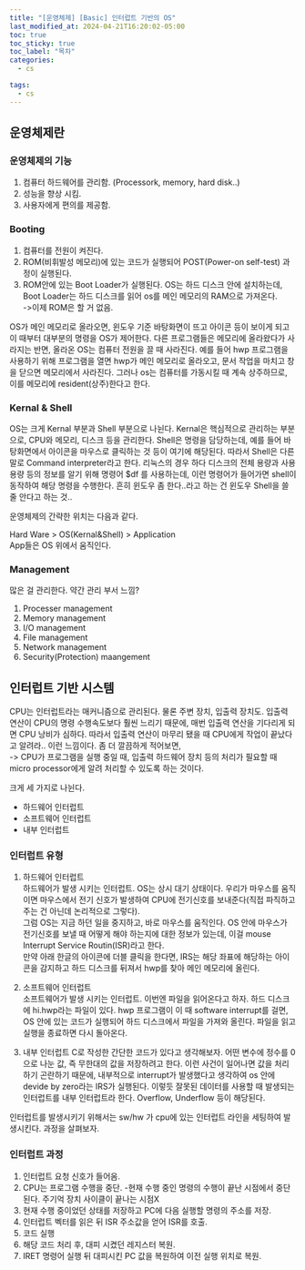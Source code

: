 ```yaml
---
title: "[운영체제] [Basic] 인터럽트 기반의 OS"
last_modified_at: 2024-04-21T16:20:02-05:00
toc: true
toc_sticky: true
toc_label: "목차"
categories:
  - cs

tags:
  - cs
---
```


## 운영체제란

### 운영체제의 기능

1. 컴퓨터 하드웨어를 관리함. (Processork, memory, hard disk..)
2. 성능을 향상 시킴.
3. 사용자에게 편의를 제공함. 

### Booting

1. 컴퓨터를 전원이 켜진다.
2. ROM(비휘발성 메모리)에 있는 코드가 실행되어 POST(Power-on self-test) 과정이 실행된다.
3. ROM안에 있는 Boot Loader가 실행된다. OS는 하드 디스크 안에 설치하는데, Boot Loader는 하드 디스크를 읽어 os를 메인 메모리의 RAM으로 가져온다.  
->이제 ROM은 할 거 없음.  

OS가 메인 메모리로 올라오면, 윈도우 기준 바탕화면이 뜨고 아이콘 등이 보이게 되고 이 때부터 대부분의 명령을 OS가 제어한다.
다른 프로그램들은 메모리에 올라왔다가 사라지는 반면, 올라온 OS는 컴퓨터 전원을 끌 때 사라진다. 예를 들어 hwp 프로그램을 사용하기 위해 프로그램을 열면
hwp가 메인 메모리로 올라오고, 문서 작업을 마치고 창을 닫으면 메모리에서 사라진다. 그러나 os는 컴퓨터를 가동시킬 때 계속 상주하므로, 이를 메모리에 resident(상주)한다고 한다.

### Kernal & Shell

OS는 크게 Kernal 부분과 Shell 부분으로 나뉜다. Kernal은 핵심적으로 관리하는 부분으로, CPU와 메모리, 디스크 등을 관리한다. 
Shell은 명령을 담당하는데, 예를 들어 바탕화면에서 아이콘을 마우스로 클릭하는 것 등이 여기에 해당된다. 따라서 Shell은 다른 말로 Command interpreter라고 한다.
리눅스의 경우 하다 디스크의 전체 용량과 사용 용량 등의 정보를 알기 위해 명령어 $df 를 사용하는데, 이런 명령어가 들어가면 shell이 동작하여 해당 명령을 수행한다.
흔히 윈도우 좀 한다..라고 하는 건 윈도우 Shell을 쓸 줄 안다고 하는 것..

운영체제의 간략한 위치는 다음과 같다. 

Hard Ware > OS(Kernal&Shell) > Application  
App들은 OS 위에서 움직인다.  

### Management

많은 걸 관리한다. 약간 관리 부서 느낌?  
1. Processer management
2. Memory management
3. I/O management
4. File management
5. Network management
6. Security(Protection) maangement

## 인터럽트 기반 시스템

CPU는 인터럽트라는 매커니즘으로 관리된다. 물론 주변 장치, 입출력 장치도. 입출력 연산이 CPU의 명령 수행속도보다 훨씬 느리기 때문에, 매번 입출력 연산을 기다리게 되면
CPU 낭비가 심하다.  따라서 입출력 연산이 마무리 됐을 때 CPU에게 작업이 끝났다고 알려라.. 이런 느낌이다. 
좀 더 깔끔하게 적어보면,  
-> CPU가 프로그램을 실행 중일 때, 입출력 하드웨어 장치 등의 처리가 필요할 때 micro processor에게 알려 처리할 수 있도록 하는 것이다.

크게 세 가지로 나뉜다.

* 하드웨어 인터럽트
* 소프트웨어 인터럽트
* 내부 인터럽트

### 인터럽트 유형

1. 하드웨어 인터럽트  
하드웨어가 발생 시키는 인터럽트. OS는 상시 대기 상태이다. 우리가 마우스를 움직이면 마우스에서 전기 신호가 발생하여 CPU에 전기신호를 보내준다(직접 파직하고 주는 건 아닌데 논리적으로 그렇다).  
그럼 OS는 지금 하던 일을 중지하고, 바로 마우스를 움직인다. OS 안에 마우스가 전기신호를 보낼 때 어떻게 해야 하는지에 대한 정보가 있는데, 이걸 mouse Interrupt Service Routin(ISR)라고 한다.  
만약 아래 한글의 아이콘에 더블 클릭을 한다면, IRS는 해당 좌표에 해당하는 아이콘을 감지하고 하드 디스크를 뒤져서 hwp를 찾아 메인 메모리에 올린다. 

2. 소프트웨어 인터럽트  
소프트웨어가 발생 시키는 인터럽트. 이번엔 파일을 읽어온다고 하자. 하드 디스크에 hi.hwp라는 파일이 있다. hwp 프로그램이 이 때 software interrupt를 걸면, OS 안에 있는 코드가 실행되어 하드 디스크에서 파일을 가져와 올린다. 파일을 읽고 실행을 종료하면 다시 돌아온다. 

3. 내부 인터럽트
C로 작성한 간단한 코드가 있다고 생각해보자. 어떤 변수에 정수를 0으로 나눈 값, 즉 무한대의 값을 저장하려고 한다.   이런 사건이 일어나면 값을 처리하기 곤란하기 때문에, 내부적으로 interrupt가 발생했다고 생각하여 os 안에 devide by zero라는 IRS가 실행된다. 이렇듯 잘못된 데이터를 사용할 때 발생되는 인터럽트를 내부 인터럽트라 한다. Overflow, Underflow 등이 해당된다.

인터럽트를 발생시키기 위해서는 sw/hw 가 cpu에 있는 인터럽트 라인을 세팅하여 발생시킨다. 과정을 살펴보자.

### 인터럽트 과정  

1. 인터럽트 요청 신호가 들어옴.
2. CPU는 프로그램 수행을 중단.
-현재 수행 중인 명령의 수행이 끝난 시점에서 중단된다. 주기억 장치 사이클이 끝나는 시점X
3. 현재 수행 중이었던 상태를 저장하고 PC에 다음 실행할 명령의 주소를 저장. 
4. 인터럽트 벡터를 읽은 뒤 ISR 주소값을 얻어 ISR를 호출.
5. 코드 실행
6. 해당 코드 처리 후, 대피 시켰던 레지스터 복원.
7. IRET 명령어 실행 뒤 대피시킨 PC 값을 복원하여 이전 실행 위치로 복원.  
